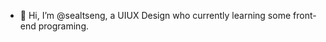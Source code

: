 - 👋 Hi, I’m @sealtseng, a UIUX Design who currently learning some front-end programing.


<!---
sealtseng/sealtseng is a ✨ special ✨ repository because its `README.md` (this file) appears on your GitHub profile.
You can click the Preview link to take a look at your changes.
--->
